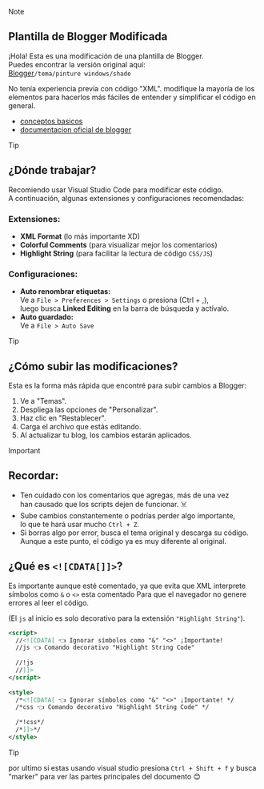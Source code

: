 > [!NOTE]  
> ## Plantilla de Blogger Modificada  
> ¡Hola! Esta es una modificación de una plantilla de Blogger.  
> Puedes encontrar la versión original aquí:  
> [Blogger](https://www.blogger.com/)`/tema/pinture windows/shade`  
>  
> No tenía experiencia previa con código "XML". modifique la mayoría
> de los elementos para hacerlos más fáciles de entender y simplificar
> el código en general.
> - [conceptos basicos](https://blog.templatetoaster.com/create-blogger-template-tutorial-guide/)
> - [documentacion oficial de blogger](https://bloggercode-blogconnexion.blogspot.com/2018/02/attributes-intro.html)

> [!TIP]  
> ## ¿Dónde trabajar?  
> Recomiendo usar Visual Studio Code para modificar este código.  
> A continuación, algunas extensiones y configuraciones recomendadas:  
>  
> ### Extensiones:  
> - **XML Format** (lo más importante XD)  
> - **Colorful Comments** (para visualizar mejor los comentarios)  
> - **Highlight String** (para facilitar la lectura de código `CSS/JS`)  
>  
> ### Configuraciones:  
> - **Auto renombrar etiquetas:**  
>   Ve a `File > Preferences > Settings` o presiona (Ctrl + ,),  
>   luego busca **Linked Editing** en la barra de búsqueda y actívalo.  
> - **Auto guardado:**  
>   Ve a `File > Auto Save`  

> [!TIP]  
> ## ¿Cómo subir las modificaciones?  
> Esta es la forma más rápida que encontré para subir cambios a Blogger:  
> 1. Ve a "Temas".  
> 2. Despliega las opciones de "Personalizar".  
> 3. Haz clic en "Restablecer".  
> 4. Carga el archivo que estás editando.  
> 5. Al actualizar tu blog, los cambios estarán aplicados.  

> [!IMPORTANT]  
> ## Recordar:  
> - Ten cuidado con los comentarios que agregas, más de una vez  
>   han causado que los scripts dejen de funcionar. ☠️  
> - Sube cambios constantemente o podrías perder algo importante,  
>   lo que te hará usar mucho `Ctrl + Z`.  
> - Si borras algo por error, busca el tema original y descarga su código.  
>   Aunque a este punto, el código ya es muy diferente al original.  
>  
> ## ¿Qué es `<![CDATA[]]>`?  
> Es importante aunque esté comentado, ya que evita que XML interprete
> símbolos como `&` o `<>` esta comentado Para que el navegador
> no genere errores al leer el código.  
>
> (El `js` al inicio es solo decorativo para la extensión `"Highlight String"`).  
>  
> ```xml
> <script>  
>   //<![CDATA[ 👈 Ignorar símbolos como "&" "<>" ¡Importante!  
>   //js 👈 Comando decorativo "Highlight String Code"  
>  
>   //!js  
>   //]]>  
> </script>  
>  
> <style>  
>   /*<![CDATA[ 👈 Ignorar símbolos como "&" "<>" ¡Importante! */  
>   /*css 👈 Comando decorativo "Highlight String Code" */  
>     
>   /*!css*/  
>   /*]]>*/  
> </style>  
> ```

> [!TIP]
> por ultimo si estas usando visual studio presiona
> `Ctrl + Shift + f` y busca "marker" para ver las
> partes principales del documento 😊

